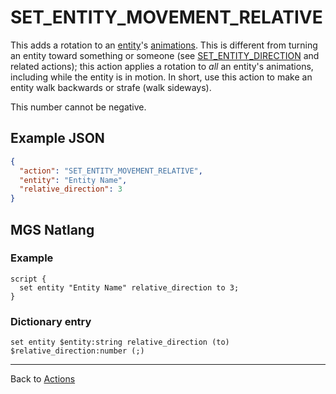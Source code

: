# SET_ENTITY_MOVEMENT_RELATIVE

This adds a rotation to an [entity](../entities)'s [animations](../tilesets/animations). This is different from turning an entity toward something or someone (see [SET_ENTITY_DIRECTION](../actions/SET_ENTITY_DIRECTION) and related actions); this action applies a rotation to *all* an entity's animations, including while the entity is in motion. In short, use this action to make an entity walk backwards or strafe (walk sideways).

This number cannot be negative.

## Example JSON

```json
{
  "action": "SET_ENTITY_MOVEMENT_RELATIVE",
  "entity": "Entity Name",
  "relative_direction": 3
}
```

## MGS Natlang

### Example

```mgs
script {
  set entity "Entity Name" relative_direction to 3;
}
```

### Dictionary entry

```
set entity $entity:string relative_direction (to) $relative_direction:number (;)
```

---

Back to [Actions](../actions)
